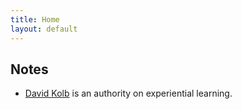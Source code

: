 ```yaml
---
title: Home
layout: default
---
```

## Notes

-   [David Kolb](https://scholar.google.ca/citations?user=MBn_GG4AAAAJ&hl=en&inst=8545375229648679180&oi=sra) is an authority on experiential learning.